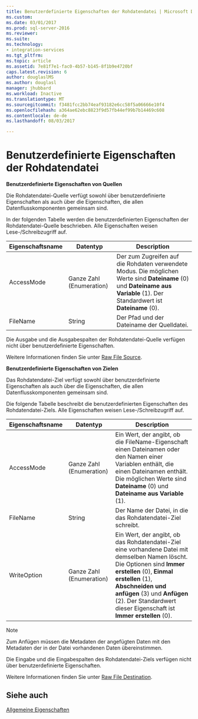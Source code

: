 ```yaml
---
title: Benutzerdefinierte Eigenschaften der Rohdatendatei | Microsoft Docs
ms.custom: 
ms.date: 03/01/2017
ms.prod: sql-server-2016
ms.reviewer: 
ms.suite: 
ms.technology:
- integration-services
ms.tgt_pltfrm: 
ms.topic: article
ms.assetid: 7e81f7e1-fac0-4b57-b145-8f1b9e4720bf
caps.latest.revision: 6
author: douglaslMS
ms.author: douglasl
manager: jhubbard
ms.workload: Inactive
ms.translationtype: MT
ms.sourcegitcommit: f3481fcc2bb74eaf93182e6cc58f5a06666e10f4
ms.openlocfilehash: a364ae62ebc8823f9d57fb44ef99b7b14469c608
ms.contentlocale: de-de
ms.lasthandoff: 08/03/2017

---
```

# <a name="raw-file-custom-properties"></a>Benutzerdefinierte Eigenschaften der Rohdatendatei
  **Benutzerdefinierte Eigenschaften von Quellen**  
  
 Die Rohdatendatei-Quelle verfügt sowohl über benutzerdefinierte Eigenschaften als auch über die Eigenschaften, die allen Datenflusskomponenten gemeinsam sind.  
  
 In der folgenden Tabelle werden die benutzerdefinierten Eigenschaften der Rohdatendatei-Quelle beschrieben. Alle Eigenschaften weisen Lese-/Schreibzugriff auf.  
  
|Eigenschaftsname|Datentyp|Description|  
|-------------------|---------------|-----------------|  
|AccessMode|Ganze Zahl (Enumeration)|Der zum Zugreifen auf die Rohdaten verwendete Modus. Die möglichen Werte sind **Dateiname** (0) und **Dateiname aus Variable** (1). Der Standardwert ist **Dateiname** (0).|  
|FileName|String|Der Pfad und der Dateiname der Quelldatei.|  
  
 Die Ausgabe und die Ausgabespalten der Rohdatendatei-Quelle verfügen nicht über benutzerdefinierte Eigenschaften.  
  
 Weitere Informationen finden Sie unter [Raw File Source](../../integration-services/data-flow/raw-file-source.md).  
  
 **Benutzerdefinierte Eigenschaften von Zielen**  
  
 Das Rohdatendatei-Ziel verfügt sowohl über benutzerdefinierte Eigenschaften als auch über die Eigenschaften, die allen Datenflusskomponenten gemeinsam sind.  
  
 Die folgende Tabelle beschreibt die benutzerdefinierten Eigenschaften des Rohdatendatei-Ziels. Alle Eigenschaften weisen Lese-/Schreibzugriff auf.  
  
|Eigenschaftsname|Datentyp|Description|  
|-------------------|---------------|-----------------|  
|AccessMode|Ganze Zahl (Enumeration)|Ein Wert, der angibt, ob die FileName-Eigenschaft einen Dateinamen oder den Namen einer Variablen enthält, die einen Dateinamen enthält. Die möglichen Werte sind **Dateiname** (0) und **Dateiname aus Variable** (1).|  
|FileName|String|Der Name der Datei, in die das Rohdatendatei-Ziel schreibt.|  
|WriteOption|Ganze Zahl (Enumeration)|Ein Wert, der angibt, ob das Rohdatendatei-Ziel eine vorhandene Datei mit demselben Namen löscht. Die Optionen sind **Immer erstellen** (0), **Einmal erstellen** (1), **Abschneiden und anfügen** (3) und **Anfügen** (2). Der Standardwert dieser Eigenschaft ist **Immer erstellen** (0).|  
  
> [!NOTE]  
>  Zum Anfügen müssen die Metadaten der angefügten Daten mit den Metadaten der in der Datei vorhandenen Daten übereinstimmen.  
  
 Die Eingabe und die Eingabespalten des Rohdatendatei-Ziels verfügen nicht über benutzerdefinierte Eigenschaften.  
  
 Weitere Informationen finden Sie unter [Raw File Destination](../../integration-services/data-flow/raw-file-destination.md).  
  
## <a name="see-also"></a>Siehe auch  
 [Allgemeine Eigenschaften](http://msdn.microsoft.com/library/51973502-5cc6-4125-9fce-e60fa1b7b796)  
  
  

